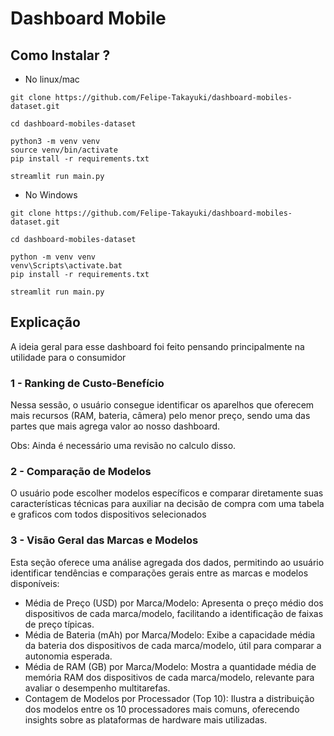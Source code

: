 # Dashboard Mobile

## Como Instalar ?

- No linux/mac
``` 
git clone https://github.com/Felipe-Takayuki/dashboard-mobiles-dataset.git 

cd dashboard-mobiles-dataset

python3 -m venv venv 
source venv/bin/activate
pip install -r requirements.txt

streamlit run main.py
```
- No Windows 
``` 
git clone https://github.com/Felipe-Takayuki/dashboard-mobiles-dataset.git 

cd dashboard-mobiles-dataset

python -m venv venv 
venv\Scripts\activate.bat 
pip install -r requirements.txt

streamlit run main.py

``` 


## Explicação 
A ideia geral para esse dashboard foi feito pensando principalmente na utilidade para o consumidor

### 1 - Ranking de Custo-Benefício
Nessa sessão, o usuário consegue identificar os aparelhos que oferecem mais recursos (RAM, bateria, câmera) pelo menor preço, sendo uma das partes que  mais agrega valor ao nosso dashboard. 

Obs: Ainda é necessário uma revisão no calculo disso. 

### 2 - Comparação de Modelos
O usuário pode escolher modelos específicos e comparar diretamente suas características técnicas para auxiliar na decisão de compra com uma tabela e graficos com todos dispositivos selecionados

### 3 - Visão Geral das Marcas e Modelos
Esta seção oferece uma análise agregada dos dados, permitindo ao usuário identificar tendências e comparações gerais entre as marcas e modelos disponíveis:

- Média de Preço (USD) por Marca/Modelo: Apresenta o preço médio dos dispositivos de cada marca/modelo, facilitando a identificação de faixas de preço típicas.
- Média de Bateria (mAh) por Marca/Modelo: Exibe a capacidade média da bateria dos dispositivos de cada marca/modelo, útil para comparar a autonomia esperada.
- Média de RAM (GB) por Marca/Modelo: Mostra a quantidade média de memória RAM dos dispositivos de cada marca/modelo, relevante para avaliar o desempenho multitarefas.
- Contagem de Modelos por Processador (Top 10): Ilustra a distribuição dos modelos entre os 10 processadores mais comuns, oferecendo insights sobre as plataformas de hardware mais utilizadas.



